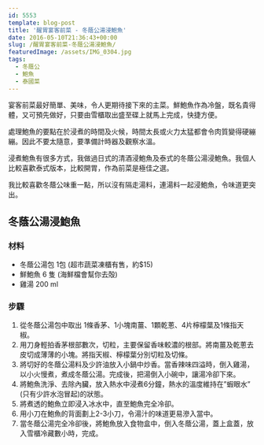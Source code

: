 ```yaml
---
id: 5553
template: blog-post
title: '醒胃宴客前菜 - 冬蔭公湯浸鮑魚'
date: 2016-05-10T21:36:43+00:00
slug: /醒胃宴客前菜-冬蔭公湯浸鮑魚/
featuredImage: /assets/IMG_0304.jpg
tags:
  - 冬蔭公
  - 鮑魚
  - 泰國菜
---
```

宴客前菜最好簡單、美味，令人更期待接下來的主菜。鮮鮑魚作為冷盤，既名貴得體，又可預先做好，只要由雪櫃取出盛至碟上就馬上完成，快捷方便。

<!--more-->

處理鮑魚的要點在於浸煮的時間及火候，時間太長或火力太猛都會令肉質變得硬繃繃。因此不要太隨意，要準備計時器及觀察水溫。

浸煮鮑魚有很多方式，我做過日式的清酒浸鮑魚及泰式的冬蔭公湯浸鮑魚。我個人比較喜歡泰式版本，比較開胃，作為前菜是極佳之選。

我比較喜歡冬蔭公味重一點，所以沒有隔走湯料，連湯料一起浸鮑魚，令味道更突出。

## 冬蔭公湯浸鮑魚

### 材料

* 冬蔭公湯包 1包 (超市蔬菜凍櫃有售，約$15)
* 鮮鮑魚 6 隻 (海鮮檔會幫你去殻)
* 雞湯 200 ml

### 步驟

  1. 從冬蔭公湯包中取出 1條香茅、1小塊南薑、1顆乾蔥、4片檸檬葉及1條指天椒。
  2. 用刀身輕拍香茅根部數次，切粒，主要保留香味較濃的根部。將南薑及乾蔥去皮切成薄薄的小塊。將指天椒、檸檬葉分別切粒及切條。
  3. 將切好的冬蔭公湯料及少許油放入小鍋中炒香。當香辣味四溢時，倒入雞湯，以小火慢煮，煮成冬蔭公湯。完成後，把湯倒入小碗中，讓湯冷卻下來。
  4. 將鮑魚洗淨、去除內臟，放入熱水中浸煮6分鐘，熱水的溫度維持在&#8221;蝦眼水&#8221; (只有少許水泡冒起)的狀態。
  5. 將煮透的鮑魚立即浸入冰水中，直至鮑魚完全冷卻。
  6. 用小刀在鮑魚的背面劃上2-3小刀，令湯汁的味道更易滲入當中。
  7. 當冬蔭公湯完全冷卻後，將鮑魚放入食物盒中，倒入冬蔭公湯，蓋上盒蓋，放入雪櫃冷藏數小時，完成。